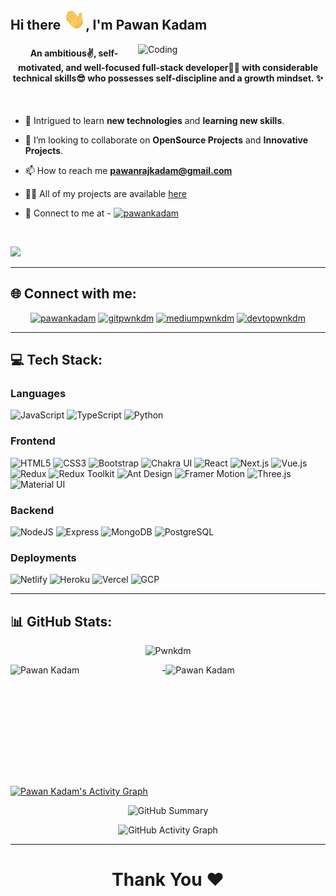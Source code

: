 ## Hi there <img src="https://raw.githubusercontent.com/ABSphreak/ABSphreak/master/gifs/Hi.gif" width="35">, I'm Pawan Kadam

<img align="right" alt="Coding" width="300" src="https://media.giphy.com/media/qgQUggAC3Pfv687qPC/giphy.gif">

### <h4 align="center">An ambitious✌, self-motivated, and well-focused full-stack developer👨‍💻 with considerable technical skills😎 who possesses self-discipline and a growth mindset. ✨</h4>
<br/>

- 🔭 Intrigued to learn **new technologies** and **learning new skills**.

- 👯 I’m looking to collaborate on **OpenSource Projects** and **Innovative Projects**.

- 📫 How to reach me **pawanrajkadam@gmail.com**

- 👨‍💻 All of my projects are available [here](https://portfolio-pwnkdm.vercel.app/)

- 💬 Connect to me at -  <a href="https://linkedin.com/in/pwnkdm" target="_blank"><img src="https://img.shields.io/badge/LinkedIn-0179AF?logo=linkedin" alt="pawankadam" /></a>

<br/>

[![](https://visitcount.itsvg.in/api?id=Pwnkdm&icon=3&color=8)](https://visitcount.itsvg.in)

---

## 🌐 Connect with me:

<p align="center">
<a href="https://linkedin.com/in/pwnkdm" target="_blank"><img src="https://img.shields.io/badge/LinkedIn-0179AF?style=for-the-badge&logo=linkedin" alt="pawankadam" /></a>
<a href="https://github.com/Pwnkdm" target="_blank"><img src="https://img.shields.io/badge/Github-000000?style=for-the-badge&logo=github" alt="gitpwnkdm" /></a>
<a href="https://medium.com/@pwnkdm" target="_blank"><img src="https://img.shields.io/badge/Medium-000000?style=for-the-badge&logo=medium&logoColor=white" alt="mediumpwnkdm" /></a>
<a href="https://dev.to/pwnkdm" target="_blank"><img src="https://img.shields.io/badge/Dev.to-0A0A0A?style=for-the-badge&logo=dev.to&logoColor=white" alt="devtopwnkdm" /></a>
</p>

---

## 💻 Tech Stack:

### Languages

![JavaScript](https://img.shields.io/badge/Javascript-333333?style=for-the-badge&logo=javascript&logoColor=FFEB3B)
![TypeScript](https://img.shields.io/badge/TypeScript-007ACC?style=for-the-badge&logo=typescript&logoColor=white)
![Python](https://img.shields.io/badge/python-3670A0?style=for-the-badge&logo=python&logoColor=ffdd54)

### Frontend

![HTML5](https://img.shields.io/badge/html5-%23E34F26.svg?style=for-the-badge&logo=html5&logoColor=white)
![CSS3](https://img.shields.io/badge/css3-%231572B6.svg?style=for-the-badge&logo=css3&logoColor=white)
![Bootstrap](https://img.shields.io/badge/-Bootstrap-5C2D91?style=for-the-badge&logo=bootstrap&logoColor=white)
![Chakra UI](https://img.shields.io/badge/Chakra%20UI-009688?style=for-the-badge&logo=chakraui&logoColor=white)
![React](https://img.shields.io/badge/react-%2320232a.svg?style=for-the-badge&logo=react&logoColor=%2361DAFB)
![Next.js](https://img.shields.io/badge/Next.js-black?style=for-the-badge&logo=next.js&logoColor=white)
![Vue.js](https://img.shields.io/badge/Vue.js-35495E?style=for-the-badge&logo=vue.js&logoColor=4FC08D)
![Redux](https://img.shields.io/badge/redux-673AB7?style=for-the-badge&logo=redux)
![Redux Toolkit](https://img.shields.io/badge/Redux%20Toolkit-764ABC?style=for-the-badge&logo=redux)
![Ant Design](https://img.shields.io/badge/Ant%20Design-0179AF?style=for-the-badge&logo=ant-design&logoColor=white)
![Framer Motion](https://img.shields.io/badge/Framer%20Motion-black?style=for-the-badge&logo=framer&logoColor=white)
![Three.js](https://img.shields.io/badge/Three.js-000000?style=for-the-badge&logo=three.js&logoColor=white)
![Material UI](https://img.shields.io/badge/Material--UI-0081CB?style=for-the-badge&logo=material-ui&logoColor=white)

### Backend

![NodeJS](https://img.shields.io/badge/-Node%20js-6EBF20?logo=node.js&logoColor=FFFFFF&style=for-the-badge)
![Express](https://img.shields.io/badge/-EXPRESS%20JS-000000?logo=express&logoColor=FFFFFF&style=for-the-badge)
![MongoDB](https://img.shields.io/badge/-MongoDB-47A248?logo=mongodb&logoColor=004B1E&style=for-the-badge)
![PostgreSQL](https://img.shields.io/badge/PostgreSQL-336791?style=for-the-badge&logo=postgresql&logoColor=white)

### Deployments

![Netlify](https://img.shields.io/badge/netlify-%23000000.svg?style=for-the-badge&logo=netlify&logoColor=#00C7B7) 
![Heroku](https://img.shields.io/badge/heroku-%23430098.svg?style=for-the-badge&logo=heroku&logoColor=white) 
![Vercel](https://img.shields.io/badge/vercel-%23000000.svg?style=for-the-badge&logo=vercel&logoColor=white)
![GCP](https://img.shields.io/badge/Google%20Cloud-4285F4?style=for-the-badge&logo=google-cloud&logoColor=white)

---

## 📊 GitHub Stats:

<p align="center">
  <img src="https://github-readme-stats.vercel.app/api?username=Pwnkdm&show_icons=true&locale=en&theme=dark" alt="Pwnkdm" />
</p>

<div style="display: flex;" >
<img align="center"  height="160px" width="48%" src="https://github-readme-stats.vercel.app/api/top-langs?username=Pwnkdm&show_icons=true&locale=en&layout=compact&theme=dark&ring=FFB19A&currStreakNum=F6A085&fire=F6A085&currStreakLabel=F6A085" alt="Pawan Kadam" />
-
<img align="center"  height="160px" width="48%" src="https://github-readme-streak-stats.herokuapp.com/?user=Pwnkdm&theme=dark&ring=FFB19A&currStreakNum=F6A085&fire=F6A085&currStreakLabel=F6A085" alt="Pawan Kadam" />
  </div>
  <br/>
  
  <br/>
<a href="https://github.com/Pwnkdm/github-readme-activity-graph"><img alt="Pawan Kadam's Activity Graph" src="https://activity-graph.herokuapp.com/graph?username=Pwnkdm&bg_color=0D1117&color=5BCDEC&line=5BCDEC&point=FFFFFF&hide_border=true" /></a>
<br/>

<p align="center">
  <img src="https://github-profile-summary-cards.vercel.app/api/cards/profile-details?username=Pwnkdm&theme=dark" alt="GitHub Summary" />
</p>

<p align="center">
  <img src="https://github-readme-activity-graph.vercel.app/graph?username=Pwnkdm&theme=github-dark&hide_border=true" alt="GitHub Activity Graph" />
</p>






---

<h1 align="center"> Thank You ❤</h1>
